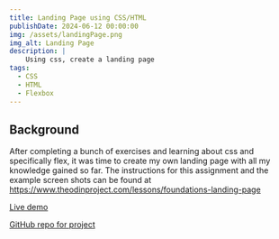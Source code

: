 ```yaml
---
title: Landing Page using CSS/HTML
publishDate: 2024-06-12 00:00:00
img: /assets/landingPage.png
img_alt: Landing Page
description: |
    Using css, create a landing page
tags:
  - CSS
  - HTML
  - Flexbox
---
```


## Background
After completing a bunch of exercises and learning about css and specifically flex, it was time to create my own landing page with all my knowledge gained so far. The instructions for this assignment and the example screen shots can be found at https://www.theodinproject.com/lessons/foundations-landing-page 

<a href="https://nixus619.github.io/foundations-landing-page/"> Live demo </a>

<a href="https://github.com/nixus619/foundations-landing-page"> GitHub repo for project </a>